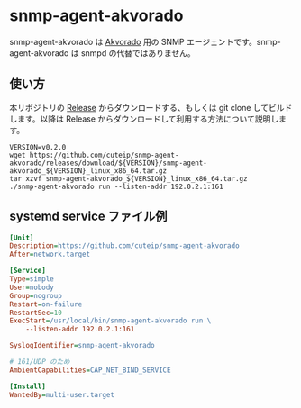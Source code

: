 # snmp-agent-akvorado

snmp-agent-akvorado は [Akvorado](https://github.com/akvorado/akvorado) 用の SNMP エージェントです。snmp-agent-akvorado は snmpd の代替ではありません。

## 使い方

本リポジトリの [Release](https://github.com/cuteip/snmp-agent-akvorado/releases) からダウンロードする、もしくは git clone してビルドします。以降は Release からダウンロードして利用する方法について説明します。

```shell
VERSION=v0.2.0
wget https://github.com/cuteip/snmp-agent-akvorado/releases/download/${VERSION}/snmp-agent-akvorado_${VERSION}_linux_x86_64.tar.gz
tar xzvf snmp-agent-akvorado_${VERSION}_linux_x86_64.tar.gz
./snmp-agent-akvorado run --listen-addr 192.0.2.1:161
```

## systemd service ファイル例

```ini
[Unit]
Description=https://github.com/cuteip/snmp-agent-akvorado
After=network.target

[Service]
Type=simple
User=nobody
Group=nogroup
Restart=on-failure
RestartSec=10
ExecStart=/usr/local/bin/snmp-agent-akvorado run \
    --listen-addr 192.0.2.1:161

SyslogIdentifier=snmp-agent-akvorado

# 161/UDP のため
AmbientCapabilities=CAP_NET_BIND_SERVICE

[Install]
WantedBy=multi-user.target
```
